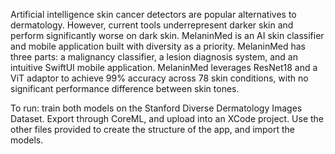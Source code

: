 Artificial intelligence skin cancer detectors are popular alternatives to dermatology. However, current tools underrepresent darker skin and perform significantly worse on dark skin. MelaninMed is an AI skin classifier and mobile application built with diversity as a priority. MelaninMed has three parts: a malignancy classifier, a lesion diagnosis system, and an intuitive SwiftUI mobile application. MelaninMed leverages ResNet18 and a ViT adaptor to achieve 99% accuracy across 78 skin conditions, with no significant performance difference between skin tones.

To run: train both models on the Stanford Diverse Dermatology Images Dataset. Export through CoreML, and upload into an XCode project. Use the other files provided to create the structure of the app, and import the models.
